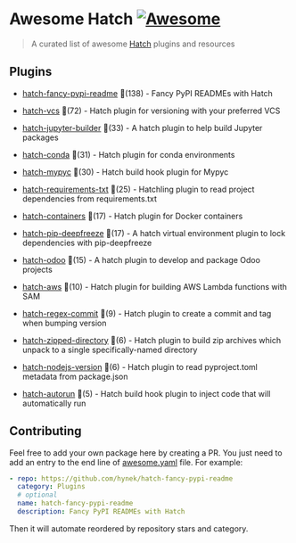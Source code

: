 # Awesome Hatch [![Awesome](https://awesome.re/badge-flat.svg)](https://github.com/sindresorhus/awesome)

> A curated list of awesome [Hatch](https://hatch.pypa.io/latest/) plugins and resources


## Plugins
  
- [hatch-fancy-pypi-readme](https://github.com/hynek/hatch-fancy-pypi-readme) 🌟(138) - Fancy PyPI READMEs with Hatch
  
- [hatch-vcs](https://github.com/ofek/hatch-vcs) 🌟(72) - Hatch plugin for versioning with your preferred VCS
  
- [hatch-jupyter-builder](https://github.com/jupyterlab/hatch-jupyter-builder) 🌟(33) - A hatch plugin to help build Jupyter packages
  
- [hatch-conda](https://github.com/OldGrumpyViking/hatch-conda) 🌟(31) - Hatch plugin for conda environments
  
- [hatch-mypyc](https://github.com/ofek/hatch-mypyc) 🌟(30) - Hatch build hook plugin for Mypyc
  
- [hatch-requirements-txt](https://github.com/repo-helper/hatch-requirements-txt) 🌟(25) - Hatchling plugin to read project dependencies from requirements.txt
  
- [hatch-containers](https://github.com/ofek/hatch-containers) 🌟(17) - Hatch plugin for Docker containers
  
- [hatch-pip-deepfreeze](https://github.com/sbidoul/hatch-pip-deepfreeze) 🌟(17) - A hatch virtual environment plugin to lock dependencies with pip-deepfreeze
  
- [hatch-odoo](https://github.com/acsone/hatch-odoo) 🌟(15) - A hatch plugin to develop and package Odoo projects
  
- [hatch-aws](https://github.com/aka-raccoon/hatch-aws) 🌟(10) - Hatch plugin for building AWS Lambda functions with SAM
  
- [hatch-regex-commit](https://github.com/frankie567/hatch-regex-commit) 🌟(9) - Hatch plugin to create a commit and tag when bumping version
  
- [hatch-zipped-directory](https://github.com/dairiki/hatch-zipped-directory) 🌟(6) - Hatch plugin to build zip archives which unpack to a single specifically-named directory
  
- [hatch-nodejs-version](https://github.com/agoose77/hatch-nodejs-version) 🌟(6) - Hatch plugin to read pyproject.toml metadata from package.json
  
- [hatch-autorun](https://github.com/ofek/hatch-autorun) 🌟(5) - Hatch build hook plugin to inject code that will automatically run
  


## Contributing

Feel free to add your own package here by creating a PR. You just need to add an entry to the end line of [awesome.yaml](./awesome.yaml) file.
For example:

```yaml
- repo: https://github.com/hynek/hatch-fancy-pypi-readme
  category: Plugins
  # optional
  name: hatch-fancy-pypi-readme
  description: Fancy PyPI READMEs with Hatch
```

Then it will automate reordered by repository stars and category.
